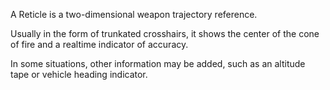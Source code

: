 A Reticle is a two-dimensional weapon trajectory reference.

Usually in the form of trunkated crosshairs, it shows the center of the
cone of fire and a realtime indicator of accuracy.

In some situations, other information may be added, such as an altitude
tape or vehicle heading indicator.

<!--[Category:Terminology](Category:Terminology.md)-->
